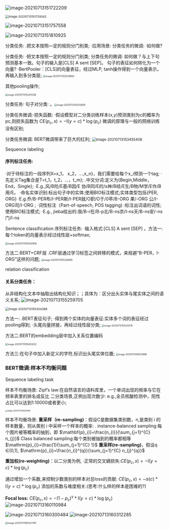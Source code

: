 ![image-20210713151722209](C:/Users/86182/AppData/Roaming/Typora/typora-user-images/image-20210713151722209.png)

<img src="C:/Users/86182/AppData/Roaming/Typora/typora-user-images/image-20210713151729342.png" alt="image-20210713151729342" style="zoom:67%;" />

![image-20210713151757558](bert04-micheal.assets/image-20210713151757558.png)

![image-20210713151810925](bert04-micheal.assets/image-20210713151810925.png)

分类任务:
	.把文本按照—定的规则分门别类;
	·应用场景:
分类任务的微调:
·如何做?

分类任务:
·把文本按照一定的规则分门别类;
分类任务的微调:
如何做？与上下句预测基本一致。句子的输入是[CLS] A sent [SEP]。
句子的表征如何转化为一个向量?
·BertPooler：[CLS]的向量表征，经过MLP,
tanh操作得到一个向量表示，再输入到多分类层;
<img src="bert04-micheal.assets/image-20210713152528892.png" alt="image-20210713152528892" style="zoom: 50%;" />

其他pooling操作;

<img src="bert04-micheal.assets/image-20210713153251338.png" alt="image-20210713153251338" style="zoom: 50%;" />

分类任务∶
句子对分类:
。<img src="bert04-micheal.assets/image-20210713153312609.png" alt="image-20210713153312609" style="zoom: 50%;" />

分类任务微调:·损失函数:
·假设模型对二分类训练样本(x,y)预测类别为c的概率为pc,则损失函数为
	$C E\left(p_{c}, x\right)=-\mathrm{I}(y=c) * \log \left(p_{c}\right)$
微调的原理与一般的网络训练没有区别;

分类任务微调:
BERT微调带来了巨大的红利;
<img src="bert04-micheal.assets/image-20210713153455408.png" alt="image-20210713153455408" style="zoom: 80%;" />

Sequence labeling
#### 序列标注任务:
·对于待标注的一段序列X=x_1， x_2，...,x_n}，我们需要给每个x_i预测一个tag;
·先定义Tag集合是T=t_1，t_2，...，t_m};
.中文分词:定义为{Begin,Middle，End，Single};
	·E.g.,风/B险/E基/B因/E 协/B同/E的/s神/B经/E生/B物/M学/E作/B用/E。
·命名实体识别:标出句子中的实体;使用BIO标注模式;实体类型包括{PER, ORG}
	·E.g.乔/B-PER布/I-PER斯/I-PER就/O职/O于/0苹/B-ORG 果/-ORG 公/I-ORG司/I-ORG ;
·词性标注（Part-of-speech, POS tagging) :标注出词语的词性;使用BIO标注模式;
	·E.g., jieba给出的:我/B-r在/B-p北/B-ns京/I-ns天/B-ns安/-ns门/I-ns

Sentence classification
序列标注任务:
·输入格式:[CLS] A sent [SEP]
。方法一:每个token的向量表示经过线性层+softmax;

<img src="bert04-micheal.assets/image-20210713155042908.png" alt="image-20210713155042908" style="zoom: 50%;" />

方法二:BERT+CRF层
.CRF层通过学习标签之间转移的模式，来规避“B-PER，I-ORG”这样的问题;
<img src="bert04-micheal.assets/image-20210713155226890.png" alt="image-20210713155226890" style="zoom:50%;" />

relation classification
#### 关系分类任务：
从非结构化文本中抽取出结构化知识；；具体为︰区分出头实体与尾实体之间的语义关系;
![image-20210713155259705](bert04-micheal.assets/image-20210713155259705.png)

<img src="bert04-micheal.assets/image-20210713155304388.png" alt="image-20210713155304388" style="zoom:67%;" />

方法一:
.BERT表征句子;
·得到两个实体的向量表征:实体多个词的表征经过
pooling得到;
·头尾向量拼接，再经过线性层分类;
<img src="bert04-micheal.assets/image-20210713155320179.png" alt="image-20210713155320179" style="zoom:50%;" />

方法二:BERT的embedding层中加入关系位置编码

<img src="bert04-micheal.assets/image-20210713155453202.png" alt="image-20210713155453202" style="zoom:50%;" />

方法三:在句子中加入新定义的字符,标识出头尾实体位置;
<img src="bert04-micheal.assets/image-20210713155531698.png" alt="image-20210713155531698" style="zoom:50%;" />

### BERT微调:样本不均衡问题
Sequence labeling task

样本不均衡场景:
Zipf’s law:在自然语言的语料库里，一个单词出现的频率与它在频率表里的排名成反比
二分类场景,正例出现次数少: e.g.,全员核酸检测中，阳性占比可以达到1:10000或者更小;

<img src="bert04-micheal.assets/image-20210713155630946.png" alt="image-20210713155630946" style="zoom:40%;" />

样本不均衡场景:
**重采样（re-sampling)**：假设C是数据集类别数，n,是类别 i 的样本数量，则从类别 i 中采样一个样本的概率:
. instance-balanced sampling:每个图片被等概率的抽到，即 $\mathbf{p}_{i}=\frac{n_{i}}{\sum_{j=1}^{C} n_{j}}$
Class balanced sampling:每个类别被抽到的概率都相等 $\mathrm{p}_{i}=\frac{1}{\sum_{j=1}^{C} 1}$
**重采样(re-sampling)**，假设q ∈(0,1), $\mathrm{p}_{i}=\frac{n_{i}^{q}}{\sum_{j=1}^{C} n_{j}^{q}}$

**重加权(re-weighting)**：以二分类为例,
·正常的交叉嫡损失:$C E\left(p_{c}, x\right)=-\mathrm{I}(y=c) * \log \left(p_{c}\right)$

通过增加一个系数,来控制少数类别的样本对总loss的贡献:
$C E\left(p_{c}, x\right)=-\alpha(c) * \mathrm{I}(y=c) * \log \left(p_{c}\right)$
添加的系数与难度相关:(思考:什么样的样本是困难的?)

**Focal loss:**
$C E\left(p_{c}, x\right)=-\left(1-p_{c}\right)^{\gamma} * \mathrm{I}(y=c) * \log \left(p_{c}\right)$
![image-20210713160110984](bert04-micheal.assets/image-20210713160110984.png)

![image-20210713160300484](bert04-micheal.assets/image-20210713160300484.png)
![image-20210713160312285](bert04-micheal.assets/image-20210713160312285.png)

<img src="bert04-micheal.assets/image-20210713160327391.png" alt="image-20210713160327391" style="zoom:50%;" />